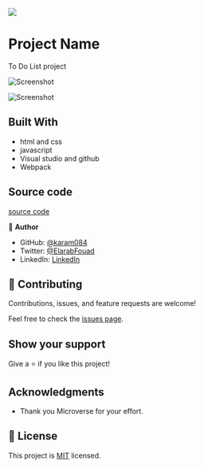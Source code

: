 ![](https://github.com/karam084/online-courses-capstone)

# Project Name

To Do List project

![Screenshot](https://user-images.githubusercontent.com/77942746/155784190-5e354906-728a-45e2-8ae0-591108da570f.png)

![Screenshot](https://user-images.githubusercontent.com/77942746/155784255-e770e582-fbb2-4ac6-9983-f39899ea185f.png)


## Built With

- html and css
- javascript
- Visual studio and github
- Webpack

## Source code

[source code](https://github.com/karam084/to_do_list)

👤 **Author**

- GitHub: [@karam084](https://github.com/karam084)
- Twitter: [@ElarabFouad](https://twitter.com/ElarabFouad)
- LinkedIn: [LinkedIn](https://www.linkedin.com/in/karam-fouad-179830214/)

## 🤝 Contributing

Contributions, issues, and feature requests are welcome!

Feel free to check the [issues page](../issues/).

## Show your support

Give a ⭐️ if you like this project!

## Acknowledgments

- Thank you Microverse for your effort.

## 📝 License

This project is [MIT](./MIT.md) licensed.
